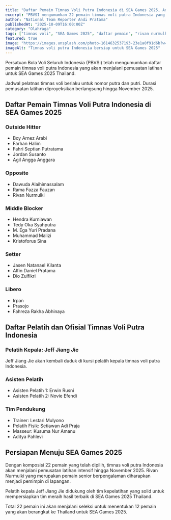 ```yaml
---
title: "Daftar Pemain Timnas Voli Putra Indonesia di SEA Games 2025, Ada Rivan"
excerpt: "PBVSI mengumumkan 22 pemain timnas voli putra Indonesia yang akan menjalani pemusatan latihan hingga November 2025 untuk SEA Games 2025 Thailand."
author: "National Team Reporter Andi Pratama"
publishedAt: "2025-10-09T16:00:00Z"
category: "Olahraga"
tags: ["timnas voli", "SEA Games 2025", "daftar pemain", "rivan nurmulki", "jeff jiang jie"]
featured: true
image: "https://images.unsplash.com/photo-1614632537193-23e1a0f91d6b?w=1200&h=675&fit=crop"
imageAlt: "Timnas voli putra Indonesia bersiap untuk SEA Games 2025"
---
```


Persatuan Bola Voli Seluruh Indonesia (PBVSI) telah mengumumkan daftar pemain timnas voli putra Indonesia yang akan menjalani pemusatan latihan untuk SEA Games 2025 Thailand.

Jadwal pelatnas timnas voli berlaku untuk nomor putra dan putri. Durasi pemusatan latihan diproyeksikan berlangsung hingga November 2025.

## Daftar Pemain Timnas Voli Putra Indonesia di SEA Games 2025

### Outside Hitter

- Boy Arnez Arabi
- Farhan Halim
- Fahri Septian Putratama
- Jordan Susanto
- Agil Angga Anggara

### Opposite

- Dawuda Alaihimassalam
- Rama Fazza Fauzan
- Rivan Nurmulki

### Middle Blocker

- Hendra Kurniawan
- Tedy Oka Syahputra
- M. Ega Yuri Pradana
- Muhammad Malizi
- Kristoforus Sina

### Setter

- Jasen Natanael Kilanta
- Alfin Daniel Pratama
- Dio Zulfikri

### Libero

- Irpan
- Prasojo
- Fahreza Rakha Abhinaya

## Daftar Pelatih dan Ofisial Timnas Voli Putra Indonesia

### Pelatih Kepala: Jeff Jiang Jie
Jeff Jiang Jie akan kembali duduk di kursi pelatih kepala timnas voli putra Indonesia.

### Asisten Pelatih
- Asisten Pelatih 1: Erwin Rusni
- Asisten Pelatih 2: Novie Efendi

### Tim Pendukung
- Trainer: Lestari Mulyono
- Pelatih Fisik: Setiawan Adi Praja
- Masseur: Kusuma Nur Amanu
- Aditya Pahlevi

## Persiapan Menuju SEA Games 2025

Dengan komposisi 22 pemain yang telah dipilih, timnas voli putra Indonesia akan menjalani pemusatan latihan intensif hingga November 2025. Rivan Nurmulki yang merupakan pemain senior berpengalaman diharapkan menjadi pemimpin di lapangan.

Pelatih kepala Jeff Jiang Jie didukung oleh tim kepelatihan yang solid untuk mempersiapkan tim meraih hasil terbaik di SEA Games 2025 Thailand.

Total 22 pemain ini akan menjalani seleksi untuk menentukan 12 pemain yang akan berangkat ke Thailand untuk SEA Games 2025.
